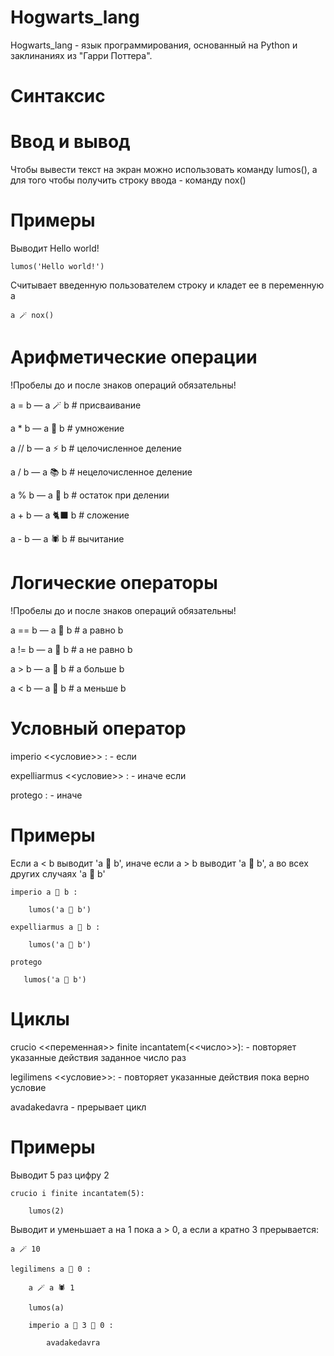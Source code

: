 # Hogwarts_lang
Hogwarts_lang - язык программирования, основанный на Python и заклинаниях из "Гарри Поттера".

# Синтаксис

# Ввод и вывод
Чтобы вывести текст на экран можно использовать команду lumos(), а для того чтобы получить строку ввода - команду nox()
# Примеры
Выводит Hello world!

    lumos('Hello world!') 

Считывает введенную пользователем строку и кладет ее в переменную a

    a 🪄 nox()

# Арифметические операции
!Пробелы до и после знаков операций обязательны!

a = b  —  a 🪄 b  # присваивание

a * b  —  a 👻 b  # умножение

a // b  —  a ⚡️ b  # целочисленное деление

a / b  —  a 📚 b  # нецелочисленное деление

a % b  —  a 🧹 b  # остаток при делении

a + b  —  a 🐈‍⬛️ b  # сложение

a - b  —  a 🕷 b  # вычитание

# Логические операторы
!Пробелы до и после знаков операций обязательны!

a == b  —  a 🚂 b  # a равно b

a != b  —  a 🎃 b  # a не равно b

a > b  —  a 🦉 b  # a больше b

a < b  —  a 🐸 b  # a меньше b

# Условный оператор
imperio <<условие>> :  -  если 

expelliarmus <<условие>> :  -  иначе если

protego :  -  иначе
# Примеры
Если a < b выводит 'a 🐸 b', иначе если a > b выводит 'a 🦉 b', а во всех других случаях 'a 🚂 b'

    imperio a 🐸 b :
    
        lumos('a 🐸 b')  
        
    expelliarmus a 🦉 b :
    
        lumos('a 🦉 b')
        
    protego
    
       lumos('a 🚂 b')

# Циклы
crucio <<переменная>> finite incantatem(<<число>>): - повторяет указанные действия заданное число раз

legilimens <<условие>>: - повторяет указанные действия пока верно условие

avadakedavra - прерывает цикл

# Примеры
Выводит 5 раз цифру 2

    crucio i finite incantatem(5): 
    
        lumos(2)

Выводит и уменьшает а на 1 пока а > 0, а если а кратно 3 прерывается:

    a 🪄 10

    legilimens a 🦉 0 : 
    
        a 🪄 a 🕷 1
        
        lumos(a)

        imperio a 🧹 3 🚂 0 :

            avadakedavra

        




        
